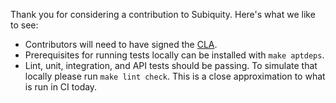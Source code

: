 
Thank you for considering a contribution to Subiquity.  Here's what we like to
see:

* Contributors will need to have signed the
  [CLA](https://ubuntu.com/legal/contributors/agreement).
* Prerequisites for running tests locally can be installed with `make aptdeps`.
* Lint, unit, integration, and API tests should be passing.  To simulate that
  locally please run `make lint check`.  This is a close approximation to what
  is run in CI today.
